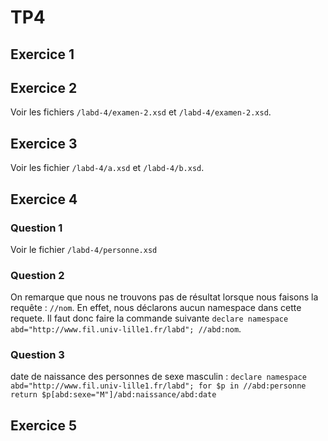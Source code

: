 # TP4

## Exercice 1


## Exercice 2

Voir les fichiers `/labd-4/examen-2.xsd` et `/labd-4/examen-2.xsd`.  

## Exercice 3

Voir les fichier `/labd-4/a.xsd` et `/labd-4/b.xsd`.  

## Exercice 4

### Question 1

Voir le fichier `/labd-4/personne.xsd`

### Question 2

On remarque que nous ne trouvons pas de résultat lorsque nous faisons la requête : `//nom`. En effet, nous déclarons aucun namespace dans cette requete. Il faut donc faire la commande suivante `declare namespace abd="http://www.fil.univ-lille1.fr/labd"; //abd:nom`.

### Question 3

date de naissance des personnes de sexe masculin : `declare namespace abd="http://www.fil.univ-lille1.fr/labd";
for $p in //abd:personne
 return $p[abd:sexe="M"]/abd:naissance/abd:date`

## Exercice 5
